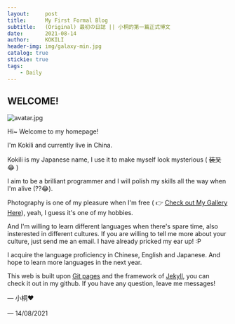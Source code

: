 ```yaml
---
layout:     post
title:      My First Formal Blog
subtitle:   (Original) 最初の日誌 || 小桐的第一篇正式博文
date:       2021-08-14
author:     KOKILI
header-img: img/galaxy-min.jpg
catalog: true
stickie: true
tags:
    - Daily
---
```


## WELCOME!<br>

![avatar.jpg](https://i.loli.net/2021/08/14/vFARlc2TrjD9a65.jpg)

Hi~ Welcome to my homepage!

I'm Kokili and currently live in China.

Kokili is my Japanese name, I use it to make myself look mysterious ( ~~装叉~~😂 )

I aim to be a brilliant programmer and I will polish my skills all the way when I'm alive (??😂).

Photography is one of my pleasure when I'm free ( 👉 [Check out My Gallery Here](link)), yeah, I guess it's one of my hobbies.

And I'm willing to learn different languages when there's spare time, also insterested in different cultures. If you are willing to tell me more about your culture, just send me an email. I have already pricked my ear up! :P

I acquire the language proficiency in Chinese, English and Japanese. And hope to learn more languages in the next year.

This web is built upon [Git pages](https://pages.github.com/) and the framework of [Jekyll](https://www.jekyll.com.cn/), you can check it out in my github. If you have any question, leave me messages!

— 小桐❤<br><br>
— 14/08/2021
